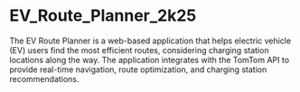 # EV_Route_Planner_2k25
The EV Route Planner is a web-based application that helps electric vehicle (EV) users find the most efficient routes, considering charging station locations along the way. The application integrates with the TomTom API to provide real-time navigation, route optimization, and charging station recommendations.
